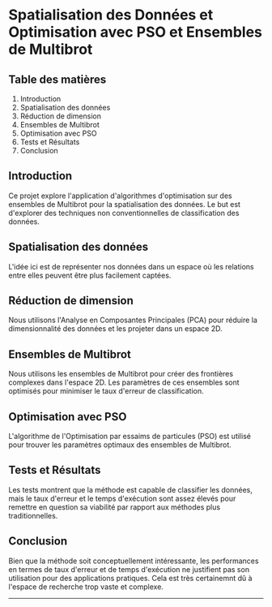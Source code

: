 # Spatialisation des Données et Optimisation avec PSO et Ensembles de Multibrot

## Table des matières

1. Introduction
2. Spatialisation des données
3. Réduction de dimension
4. Ensembles de Multibrot
5. Optimisation avec PSO
6. Tests et Résultats
7. Conclusion

## Introduction

Ce projet explore l'application d'algorithmes d'optimisation sur des ensembles de Multibrot pour la spatialisation des données. Le but est d'explorer des techniques non conventionnelles de classification des données.

## Spatialisation des données

L'idée ici est de représenter nos données dans un espace où les relations entre elles peuvent être plus facilement captées.

## Réduction de dimension

Nous utilisons l'Analyse en Composantes Principales (PCA) pour réduire la dimensionnalité des données et les projeter dans un espace 2D.

## Ensembles de Multibrot

Nous utilisons les ensembles de Multibrot pour créer des frontières complexes dans l'espace 2D. Les paramètres de ces ensembles sont optimisés pour minimiser le taux d'erreur de classification.

## Optimisation avec PSO

L'algorithme de l'Optimisation par essaims de particules (PSO) est utilisé pour trouver les paramètres optimaux des ensembles de Multibrot.

## Tests et Résultats

Les tests montrent que la méthode est capable de classifier les données, mais le taux d'erreur et le temps d'exécution sont assez élevés pour remettre en question sa viabilité par rapport aux méthodes plus traditionnelles.

## Conclusion

Bien que la méthode soit conceptuellement intéressante, les performances en termes de taux d'erreur et de temps d'exécution ne justifient pas son utilisation pour des applications pratiques. Cela est très certainemnt dû à l'espace de recherche trop vaste et complexe.

---